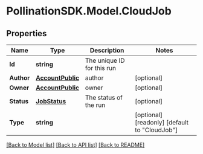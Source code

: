 
# PollinationSDK.Model.CloudJob

## Properties

Name | Type | Description | Notes
------------ | ------------- | ------------- | -------------
**Id** | **string** | The unique ID for this run | 
**Author** | [**AccountPublic**](AccountPublic.md) | author | [optional] 
**Owner** | [**AccountPublic**](AccountPublic.md) | owner | [optional] 
**Status** | [**JobStatus**](JobStatus.md) | The status of the run | [optional] 
**Type** | **string** |  | [optional] [readonly] [default to "CloudJob"]

[[Back to Model list]](../README.md#documentation-for-models)
[[Back to API list]](../README.md#documentation-for-api-endpoints)
[[Back to README]](../README.md)

